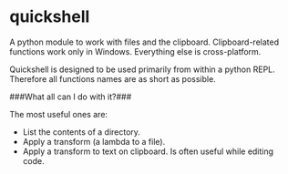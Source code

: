 quickshell
==========

A python module to work with files and the clipboard. Clipboard-related functions work only in Windows. Everything else is cross-platform.

Quickshell is designed to be used primarily from within a python REPL. Therefore all functions names are as short as possible.

###What all can I do with it?###

The most useful ones are:

* List the contents of a directory.
* Apply a transform (a lambda to a file).
* Apply a transform to text on clipboard. Is often useful while editing code.